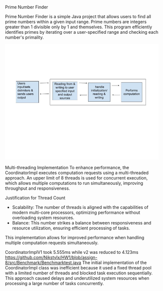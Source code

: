 Prime Number Finder

Prime Number Finder is a simple Java project that allows users to find all prime numbers within a given input range. Prime numbers are integers greater than 1 divisible only by 1 and themselves. This program efficiently identifies primes by iterating over a user-specified range and checking each number's primality.

![Image of System diagram](https://github.com/Nikstylx/HW1/blob/main/Schematic%20for%20API.jpg)

Multi-threading Implementation
To enhance performance, the CoordinatorImpl executes computation requests using a multi-threaded approach. An upper limit of 8 threads is used for concurrent execution, which allows multiple computations to run simultaneously, improving throughput and responsiveness.

Justification for Thread Count
- Scalability: The number of threads is aligned with the capabilities of modern multi-core processors, optimizing performance without overloading system resources.
- Balance: This number strikes a balance between responsiveness and resource utilization, ensuring efficient processing of tasks.

This implementation allows for improved performance when handling multiple computation requests simultaneously.

CoordinatorImplV1 took 5.555ms while v2 was reduced to 4.123ms
https://github.com/Nikstylx/HW1/blob/assign-8/src/Benchmark/Benchmarktest.java
The initial implementation of the CoordinatorImpl class was inefficient because it used a fixed thread pool with a limited number of threads and blocked task execution sequentially. This approach caused delays and underutilized system resources when processing a large number of tasks concurrently.

